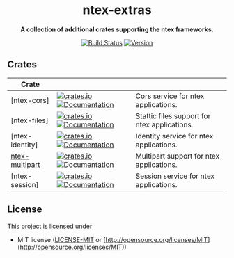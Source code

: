 <div align="center">
 <p><h1>ntex-extras</h1> </p>
  <p><strong>A collection of additional crates supporting the ntex frameworks.</strong> </p>
  <p>

[![Build Status](https://github.com/ntex-rs/ntex-extras/workflows/CI%20(Linux)/badge.svg)](https://travis-ci.org/ntex-rs/ntex) 
[![Version](https://img.shields.io/badge/rustc-1.42+-lightgray.svg)](https://blog.rust-lang.org/2020/03/12/Rust-1.42.html) 

  </p>
</div>

## Crates

| Crate                |                                                                                                                                                                                                                      |                                              |
| -------------------- | -------------------------------------------------------------------------------------------------------------------------------------------------------------------------------------------------------------------- | ---------------------------------------------|
| [ntex-cors]          | [![crates.io](https://img.shields.io/crates/v/ntex-cors)](https://crates.io/crates/ntex-multipart) [![Documentation](https://docs.rs/ntex-multipart/badge.svg)](https://docs.rs/ntex-cors)                           | Cors service for ntex applications.          |
| [ntex-files]         | [![crates.io](https://img.shields.io/crates/v/ntex-files)](https://crates.io/crates/ntex-multipart) [![Documentation](https://docs.rs/ntex-multipart/badge.svg)](https://docs.rs/ntex-files)                         | Stattic files support for ntex applications. |
| [ntex-identity]      | [![crates.io](https://img.shields.io/crates/v/ntex-identity)](https://crates.io/crates/ntex-multipart) [![Documentation](https://docs.rs/ntex-multipart/badge.svg)](https://docs.rs/ntex-idenity)                    | Identity service for ntex applications.      |
| [ntex-multipart]     | [![crates.io](https://img.shields.io/crates/v/ntex-multipart)](https://crates.io/crates/ntex-multipart) [![Documentation](https://docs.rs/ntex-multipart/badge.svg)](https://docs.rs/ntex-multipart)                 | Multipart support for ntex applications.     |
| [ntex-session]       | [![crates.io](https://img.shields.io/crates/v/ntex-sessioon)](https://crates.io/crates/ntex-multipart) [![Documentation](https://docs.rs/ntex-multipart/badge.svg)](https://docs.rs/ntex-sessioon)                   | Session service for ntex applications.       |

<!-- REFERENCES -->
[ntex-multipart]: ntex-multipart

## License

This project is licensed under

* MIT license ([LICENSE-MIT](LICENSE-MIT) or [http://opensource.org/licenses/MIT](http://opensource.org/licenses/MIT))
